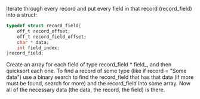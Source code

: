 Iterate through every record and put every field in that record (record_field) into a struct:
```c
typedef struct record_field{
    off_t record_offset;
    off_t record_field_offset;
    char * data;
    int field_index;
}record_field;
```

Create an array for each field of type record_field * field_<name>, and then quicksort each one. 
To find a record of some type (like if record = "Some data") use a binary search to find the record_field that has that data (if more must be found, search for more) and the record_field into some array. Now all of the necessary data (the data, the record, the field) is there.
